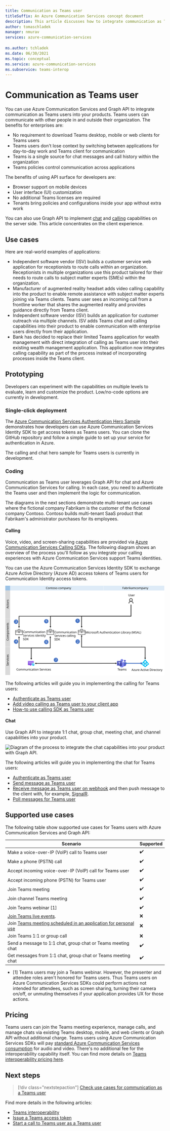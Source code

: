 ```yaml
---
title: Communication as Teams user
titleSuffix: An Azure Communication Services concept document
description: This article discusses how to integrate communication as Teams user with Azure Communication Services and Graph API.
author: tomaschladek
manager: nmurav
services: azure-communication-services

ms.author: tchladek
ms.date: 06/30/2021
ms.topic: conceptual
ms.service: azure-communication-services
ms.subservice: teams-interop
---
```

# Communication as Teams user

You can use Azure Communication Services and Graph API to integrate communication as Teams users into your products. Teams users can communicate with other people in and outside their organization. The benefits for enterprises are:
- No requirement to download Teams desktop, mobile or web clients for Teams users
- Teams users don't lose context by switching between applications for day-to-day work and Teams client for communication
- Teams is a single source for chat messages and call history within the organization
- Teams policies control communication across applications

The benefits of using API surface for developers are:
- Browser support on mobile devices
- User interface (UI) customization
- No additional Teams licenses are required
- Tenants bring policies and configurations inside your app without extra work


You can also use Graph API to implement [chat](/graph/api/resources/chat) and [calling](/graph/api/resources/call) capabilities on the server side. This article concentrates on the client experience.

## Use cases
Here are real-world examples of applications:
- Independent software vendor (ISV) builds a customer service web application for receptionists to route calls within an organization. Receptionists in multiple organizations use this product tailored for their needs to route calls to subject matter experts (SMEs) within the organization.
- Manufacturer of augmented reality headset adds video calling capability into the product to enable remote assistance with subject matter experts joining via Teams clients. Teams user sees an incoming call from a frontline worker that shares the augmented reality and provides guidance directly from Teams client.
- Independent software vendor (ISV) builds an application for customer outreach via multiple channels. ISV adds Teams chat and calling capabilities into their product to enable communication with enterprise users directly from their application. 
- Bank has decided to replace their limited Teams application for wealth management with direct integration of calling as Teams user into their existing wealth management application. This application now integrates calling capability as part of the process instead of incorporating processes inside the Teams client.

## Prototyping
Developers can experiment with the capabilities on multiple levels to evaluate, learn and customize the product. Low/no-code options are currently in development. 

### Single-click deployment

The [Azure Communication Services Authentication Hero Sample](../samples/trusted-auth-sample.md) demonstrates how developers can use Azure Communication Services Identity SDK to get access tokens as Teams users. You can clone the GitHub repository and follow a simple guide to set up your service for authentication in Azure.

The calling and chat hero sample for Teams users is currently in development.

### Coding

Communication as Teams user leverages Graph API for chat and Azure Communication Services for calling. In each case, you need to authenticate the Teams user and then implement the logic for communication. 

The diagrams in the next sections demonstrate multi-tenant use cases where the fictional company Fabrikam is the customer of the fictional company Contoso. Contoso builds multi-tenant SaaS product that Fabrikam's administrator purchases for its employees. 

#### Calling

Voice, video, and screen-sharing capabilities are provided via [Azure Communication Services Calling SDKs](./interop/teams-user-calling.md). The following diagram shows an overview of the process you'll follow as you integrate your calling experiences with Azure Communication Services support Teams identities. 

You can use the Azure Communication Services Identity SDK to exchange Azure Active Directory (Azure AD) access tokens of Teams users for Communication Identity access tokens. 

![Diagram of the process to integrate the calling capabilities into your product with Azure Communication Services.](./media/teams-identities/teams-identity-calling-overview.svg)

The following articles will guide you in implementing the calling for Teams users:
- [Authenticate as Teams user](../quickstarts/manage-teams-identity.md) 
- [Add video calling as Teams user to your client app](../quickstarts/voice-video-calling/get-started-with-voice-video-calling-custom-teams-client.md)
- [How-to use calling SDK as Teams user](../how-tos/cte-calling-sdk/manage-calls.md)

#### Chat

Use Graph API to integrate 1:1 chat, group chat, meeting chat, and channel capabilities into your product. 

![Diagram of the process to integrate the chat capabilities into your product with Graph API.](./media/teams-identities/teams-identity-chat-overview.png)

The following articles will guide you in implementing the chat for Teams users:
- [Authenticate as Teams user](/graph/auth-v2-user) 
- [Send message as Teams user](/graph/api/chat-post-messages)
- [Receive message as Teams user on webhook](/graph/teams-changenotifications-chatMessage) and then push message to the client with, for example, [SignalR](/azure/azure-signalr/signalr-overview).
- [Poll messages for Teams user](/graph/api/chat-list-messages)

## Supported use cases

The following table show supported use cases for Teams users with Azure Communication Services and Graph API:

| Scenario | Supported |
| --- | --- |
| Make a voice-over-IP (VoIP) call to Teams user | ✔️ |
| Make a phone (PSTN) call | ✔️ |
| Accept incoming voice-over-IP (VoIP) call for Teams user | ✔️ |
| Accept incoming phone (PSTN) for Teams user | ✔️ |
| Join Teams meeting | ✔️ |
| Join channel Teams meeting | ✔️ |
| Join Teams webinar [1] | ✔️ |
| [Join Teams live events](/microsoftteams/teams-live-events/what-are-teams-live-events).| ❌ |
| Join [Teams meeting scheduled in an application for personal use](https://www.microsoft.com/microsoft-teams/teams-for-home) | ❌ |
| Join Teams 1:1 or group call | ❌ |
| Send a message to 1:1 chat, group chat or Teams meeting chat| ✔️ |
| Get messages from 1:1 chat, group chat or Teams meeting chat | ✔️ |

- [1] Teams users may join a Teams webinar. However, the presenter and attendee roles aren't honored for Teams users. Thus Teams users on Azure Communication Services SDKs could perform actions not intended for attendees, such as screen sharing, turning their camera on/off, or unmuting themselves if your application provides UX for those actions.

## Pricing
Teams users can join the Teams meeting experience, manage calls, and manage chats via existing Teams desktop, mobile, and web clients or Graph API without additional charge. Teams users using Azure Communication Services SDKs will pay
[standard Azure Communication Services consumption](https://azure.microsoft.com/pricing/details/communication-services/) for audio and video. There's no additional fee for the interoperability capability itself. You can find more details on [Teams interoperability pricing here](./pricing/teams-interop-pricing.md).

## Next steps

> [!div class="nextstepaction"]
> [Check use cases for communication as a Teams user](./interop/custom-teams-endpoint-use-cases.md)

Find more details in the following articles:
- [Teams interoperability](./teams-interop.md)
- [Issue a Teams access token](../quickstarts/manage-teams-identity.md)
- [Start a call to Teams user as a Teams user](../quickstarts/voice-video-calling/get-started-with-voice-video-calling-custom-teams-client.md)
